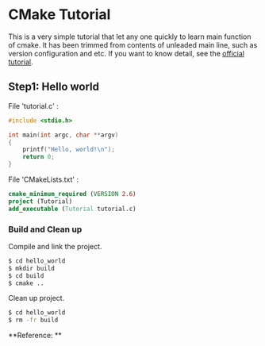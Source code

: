 # CMake Tutorial

This is a very simple tutorial that let any one quickly to learn main function of cmake. It has been trimmed from contents of unleaded main line, such as version configuration and etc. If you want to know detail, see the [official tutorial][1].

## Step1: Hello world

File 'tutorial.c' :
```c
#include <stdio.h>

int main(int argc, char **argv)
{
	printf("Hello, world!\n");
	return 0;
}
```

File 'CMakeLists.txt' :
```cmake
cmake_minimum_required (VERSION 2.6)
project (Tutorial)
add_executable (Tutorial tutorial.c)
```

### Build and Clean up

Compile and link the project.

``` bash
$ cd hello_world
$ mkdir build
$ cd build
$ cmake ..
```

Clean up project.

``` bash
$ cd hello_world
$ rm -fr build
```



**Reference: **

[1]:  https://cmake.org/cmake-tutorial/ "CMake official tutorial"

[2]:  https://www.hiroom2.com/2016/09/07/convert-makefile-to-cmakelists-txt-manually/ "Convert a makefile to a cmakelist.txt"
[3]:  https://cmake.org/cmake/help/v3.12/manual/cmake-buildsystem.7.html "CMake Build System (Official Document)"